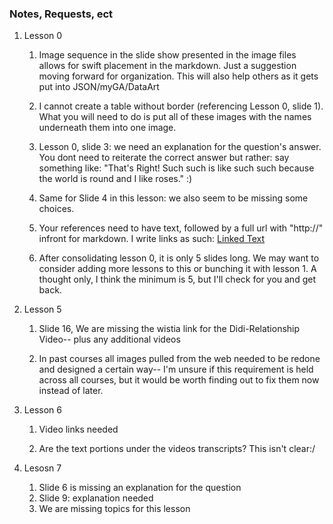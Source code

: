 ###  Notes, Requests, ect

1. Lesson 0

   1. Image sequence in the slide show presented in the image files allows for swift placement in the markdown. Just a suggestion moving forward for organization. This will also help others as it gets put into JSON/myGA/DataArt

   2. I cannot create a table without border (referencing Lesson 0, slide 1). What you will need to do is put all of these images with the names underneath them into one image.

   3. Lesson 0, slide 3: we need an explanation for the question's answer. You dont need to reiterate the correct answer but rather: say something like: "That's Right! Such such is like such such because the world is round and I like roses." :)

   4. Same for Slide 4 in this lesson: we also seem to be missing some choices.

   5. Your references need to have text, followed by a full url with "http://" infront for markdown. I write links as such: [Linked Text](http://www.###.com)

   6. After consolidating lesson 0, it is only 5 slides long. We may want to consider adding more lessons to this or bunching it with lesson 1. A thought only, I think the minimum is 5, but I'll check for you and get back.

2. Lesson 5
   1. Slide 16, We are missing the wistia link for the Didi-Relationship Video-- plus any additional videos

   2. In past courses all images pulled from the web needed to be redone and designed a certain way-- I'm unsure if this requirement is held across all courses, but it would be worth finding out to fix them now instead of later.

3. Lesson 6
   1. Video links needed

   2. Are the text portions under the videos
    transcripts? This isn't clear:/

4. Lesosn 7
   1. Slide 6 is missing an explanation for the question
   2. Slide 9: explanation needed
   3. We are missing topics for this lesson
